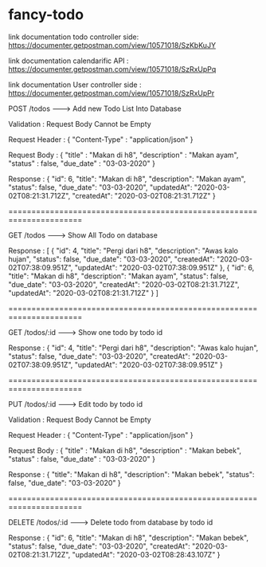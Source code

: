 # fancy-todo

link documentation todo controller side: https://documenter.getpostman.com/view/10571018/SzKbKuJY

link documentation calendarific API : https://documenter.getpostman.com/view/10571018/SzRxUpPq

link documentation User controller side : https://documenter.getpostman.com/view/10571018/SzRxUpPr
 
POST /todos ---> Add new Todo List Into Database

Validation : Request Body Cannot be Empty

Request Header :
{
    "Content-Type" : "application/json"
}

Request Body :
{
    "title" : "Makan di h8",
	"description" : "Makan ayam",
	"status" : false,
	"due_date" : "03-03-2020"
}

Response :
{
    "id": 6,
    "title": "Makan di h8",
    "description": "Makan ayam",
    "status": false,
    "due_date": "03-03-2020",
    "updatedAt": "2020-03-02T08:21:31.712Z",
    "createdAt": "2020-03-02T08:21:31.712Z"
}

======================================================================

GET /todos ---> Show All Todo on database

Response :
[
    {
        "id": 4,
        "title": "Pergi dari h8",
        "description": "Awas kalo hujan",
        "status": false,
        "due_date": "03-03-2020",
        "createdAt": "2020-03-02T07:38:09.951Z",
        "updatedAt": "2020-03-02T07:38:09.951Z"
    },
    {
        "id": 6,
        "title": "Makan di h8",
        "description": "Makan ayam",
        "status": false,
        "due_date": "03-03-2020",
        "createdAt": "2020-03-02T08:21:31.712Z",
        "updatedAt": "2020-03-02T08:21:31.712Z"
    }
]

======================================================================

GET /todos/:id ---> Show one todo by todo id

Response : 
{
    "id": 4,
    "title": "Pergi dari h8",
    "description": "Awas kalo hujan",
    "status": false,
    "due_date": "03-03-2020",
    "createdAt": "2020-03-02T07:38:09.951Z",
    "updatedAt": "2020-03-02T07:38:09.951Z"
}

======================================================================

PUT /todos/:id ---> Edit todo by todo id

Validation : Request Body Cannot be Empty

Request Header :
{
    "Content-Type" : "application/json"
}

Request Body :
{
	"title" : "Makan di h8",
	"description" : "Makan bebek",
	"status" : false,
	"due_date" : "03-03-2020"
}

Response :
{
    "title": "Makan di h8",
    "description": "Makan bebek",
    "status": false,
    "due_date": "03-03-2020"
}

======================================================================

DELETE /todos/:id ---> Delete todo from database by todo id

Response :
{
    "id": 6,
    "title": "Makan di h8",
    "description": "Makan bebek",
    "status": false,
    "due_date": "03-03-2020",
    "createdAt": "2020-03-02T08:21:31.712Z",
    "updatedAt": "2020-03-02T08:28:43.107Z"
}